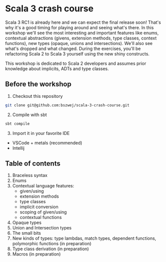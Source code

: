 # Scala 3 crash course

Scala 3 RC1 is already here and we can expect the final release soon! That's why it's a good timing for playing around and seeing what's there. In this workshop we'll see the most interesting and important features like enums, contextual abstractions (givens, extension methods, type classes, context functions), new types (opaque, unions and intersections). We'll also see what's dropped and what changed. During the exercises, you'll be refactoring Scala 2 to Scala 3 yourself using the new shiny constructs.

This workshop is dedicated to Scala 2 developers and assumes prior knowledge about implicits, ADTs and type classes.

## Before the workshop
1. Checkout this repository
```sh
git clone git@github.com:bszwej/scala-3-crash-course.git
```

2. Compile with sbt
```sh
sbt compile
```

3. Import it in your favorite IDE
- VSCode + metals (recommended)
- Intellij

## Table of contents
1. Braceless syntax
2. Enums
3. Contextual language features:
    - given/using
    - extension methods
    - type classes
    - implicit conversion
    - scoping of given/using
    - contextual functions
4. Opaque types
5. Union and Intersection types
6. The small bits
7. New kinds of types: type lambdas, match types, dependent functions, polymorphic functions (in preparation)
8. Type class derivation (in preparation)
9. Macros (in preparation)
